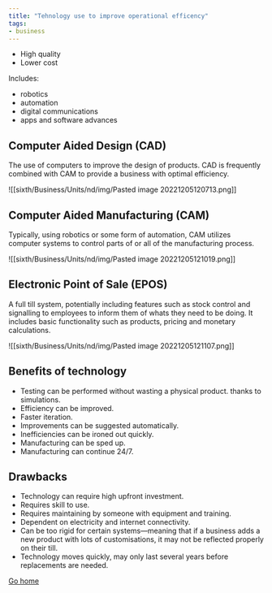 ```yaml
---
title: "Tehnology use to improve operational efficency"
tags:
- business
---
```


- High quality
- Lower cost

Includes:
- robotics
- automation
- digital communications
- apps and software advances

## Computer Aided Design (CAD)

The use of computers to improve the design of products. CAD is frequently combined with CAM to provide a business with optimal efficiency.

![[sixth/Business/Units/nd/img/Pasted image 20221205120713.png]]

## Computer Aided Manufacturing (CAM)

Typically, using robotics or some form of automation, CAM utilizes computer systems to control parts of or all of the manufacturing process.

![[sixth/Business/Units/nd/img/Pasted image 20221205121019.png]]

## Electronic Point of Sale (EPOS)

A full till system, potentially including features such as stock control and signalling to employees to inform them of whats they need to be doing. It includes basic functionality such as products, pricing and monetary calculations. 

![[sixth/Business/Units/nd/img/Pasted image 20221205121107.png]]

## Benefits of technology

- Testing can be performed without wasting a physical product. thanks to simulations.
- Efficiency can be improved.
- Faster iteration.
- Improvements can be suggested automatically.
- Inefficiencies can be ironed out quickly.
- Manufacturing can be sped up.
- Manufacturing can continue 24/7.

## Drawbacks

- Technology can require high upfront investment.
- Requires skill to use.
- Requires maintaining by someone with equipment and training.
- Dependent on electricity and internet connectivity.
- Can be too rigid for certain systems—meaning that if a business adds a new product with lots of customisations, it may not be reflected properly on their till.
- Technology moves quickly, may only last several years before replacements are needed.


[Go home](/)